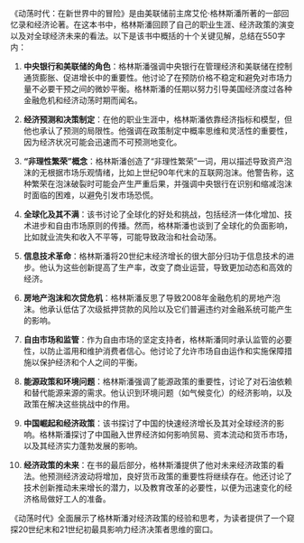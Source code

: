 《动荡时代：在新世界中的冒险》是由美联储前主席艾伦·格林斯潘所著的一部回忆录和经济论著。在这本书中，格林斯潘回顾了自己的职业生涯、经济政策的演变以及对全球经济未来的看法。以下是该书中概括的十个关键见解，总结在550字内：

1. **中央银行和美联储的角色**：格林斯潘强调中央银行在管理经济和美联储在控制通货膨胀、促进增长中的重要性。他讨论了在预防价格不稳定和避免对市场力量不必要干预之间的微妙平衡。格林斯潘的任期以努力引导美国经济度过各种金融危机和经济动荡时期而闻名。

2. **经济预测和决策制定**：在他的职业生涯中，格林斯潘依靠经济指标和模型，但他也承认了预测的局限性。他强调在政策制定中概率思维和灵活性的重要性，因为经济状况可能会迅速而不可预测地变化。

3. **“非理性繁荣”概念**：格林斯潘创造了“非理性繁荣”一词，用以描述导致资产泡沫的无根据市场乐观情绪，比如上世纪90年代末的互联网泡沫。他警告称，这种繁荣在泡沫破裂时可能会产生严重后果，并强调中央银行在识别和缩减泡沫时面临的困难，以避免引发市场恐慌。

4. **全球化及其不满**：该书讨论了全球化的好处和挑战，包括经济一体化增加、技术进步和自由市场原则的传播。然而，格林斯潘也谈到了全球化的负面影响，比如就业流失和收入不平等，可能导致政治和社会动荡。

5. **信息技术革命**：格林斯潘将20世纪末经济增长的很大部分归功于信息技术的进步。他认为这些创新提高了生产率，改变了商业运营，导致更加动态和高效的经济。

6. **房地产泡沫和次贷危机**：格林斯潘反思了导致2008年金融危机的房地产泡沫。他承认低估了次级抵押贷款的风险以及它们普遍违约对金融系统可能产生的影响。

7. **自由市场和监管**：作为自由市场的坚定支持者，格林斯潘同时承认监管的必要性，以防止滥用和维护消费者信心。他讨论了允许市场自由运作和实施保障措施以保护经济和个人之间的平衡。

8. **能源政策和环境问题**：格林斯潘强调了能源政策的重要性，讨论了对石油依赖和替代能源来源的需求。他认识到环境问题（如气候变化）的经济影响，以及政策在解决这些挑战中的作用。

9. **中国崛起和经济政策**：该书探讨了中国的快速经济增长及其对全球经济的影响。格林斯潘探讨了中国融入世界经济如何影响贸易、资本流动和货币市场，以及其经济实力蓬勃发展的影响。

10. **经济政策的未来**：在书的最后部分，格林斯潘提供了他对未来经济政策的看法。他预测经济波动将增加，良好货币政策的重要性将继续存在。他还讨论了技术创新推动未来增长的潜力，以及教育改革的必要性，以便为迅速变化的经济格局做好工人的准备。

《动荡时代》全面展示了格林斯潘对经济政策的经验和思考，为读者提供了一个窥探20世纪末和21世纪初最具影响力经济决策者思维的窗口。